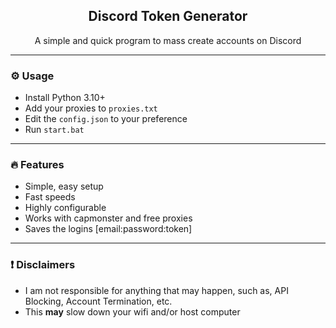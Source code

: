 <div align="center">
  
  <h2 align="center">Discord Token Generator</h2>
  <p align="center">
    A simple and quick program to mass create accounts on Discord
  </p>
</div>

---

### ⚙️ Usage

- Install Python 3.10+
- Add your proxies to `proxies.txt`
- Edit the `config.json` to your preference
- Run `start.bat`

---

### 🔥 Features

- Simple, easy setup
- Fast speeds
- Highly configurable
- Works with capmonster and free proxies
- Saves the logins [email:password:token]

---

### ❗ Disclaimers

- I am not responsible for anything that may happen, such as, API Blocking, Account Termination, etc.
- This **may** slow down your wifi and/or host computer
